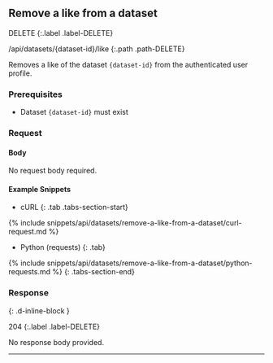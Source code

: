 ## Remove a like from a dataset

DELETE
{:.label .label-DELETE}

/api/datasets/{dataset-id}/like
{:.path .path-DELETE}

Removes a like of the dataset `{dataset-id}` from the authenticated user profile.

### Prerequisites

- Dataset `{dataset-id}` must exist

### Request

#### Body
No request body required.

#### Example Snippets
- cURL
{: .tab .tabs-section-start}

{% include snippets/api/datasets/remove-a-like-from-a-dataset/curl-request.md %}

- Python (requests)
{: .tab}

{% include snippets/api/datasets/remove-a-like-from-a-dataset/python-requests.md %}
{: .tabs-section-end}

### Response
{: .d-inline-block }

204
{:.label .label-DELETE}

No response body provided.

---
